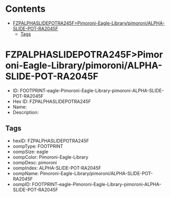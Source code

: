 



Contents
========

* [FZPALPHASLIDEPOTRA245F>Pimoroni-Eagle-Library/pimoroni/ALPHA-SLIDE-POT-RA2045F](#fzpalphaslidepotra245fpimoroni-eagle-librarypimoronialpha-slide-pot-ra2045f)
	* [Tags](#tags)

# FZPALPHASLIDEPOTRA245F>Pimoroni-Eagle-Library/pimoroni/ALPHA-SLIDE-POT-RA2045F

- ID: FOOTPRINT-eagle-Pimoroni-Eagle-Library-pimoroni-ALPHA-SLIDE-POT-RA2045F
- Hex ID: FZPALPHASLIDEPOTRA245F
- Name: 
- Description: 

## Tags

- hexID: FZPALPHASLIDEPOTRA245F
- oompType: FOOTPRINT
- oompSize: eagle
- oompColor: Pimoroni-Eagle-Library
- oompDesc: pimoroni
- oompIndex: ALPHA-SLIDE-POT-RA2045F
- oompName: Pimoroni-Eagle-Library/pimoroni/ALPHA-SLIDE-POT-RA2045F
- oompID: FOOTPRINT-eagle-Pimoroni-Eagle-Library-pimoroni-ALPHA-SLIDE-POT-RA2045F
